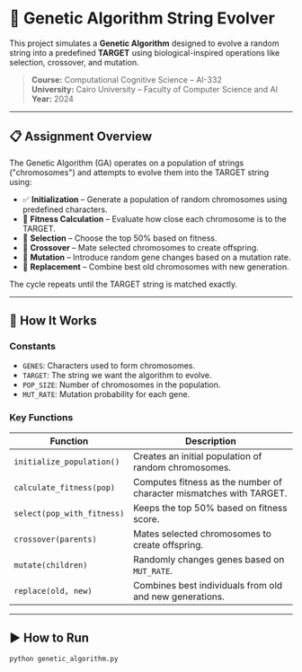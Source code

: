 # 🧬 Genetic Algorithm String Evolver

This project simulates a **Genetic Algorithm** designed to evolve a random string into a predefined **TARGET** using biological-inspired operations like selection, crossover, and mutation.

> **Course:** Computational Cognitive Science – AI-332  
> **University:** Cairo University – Faculty of Computer Science and AI  
> **Year:** 2024  

---

## 📋 Assignment Overview

The Genetic Algorithm (GA) operates on a population of strings ("chromosomes") and attempts to evolve them into the TARGET string using:

- ✅ **Initialization** – Generate a population of random chromosomes using predefined characters.
- 🧠 **Fitness Calculation** – Evaluate how close each chromosome is to the TARGET.
- 🥇 **Selection** – Choose the top 50% based on fitness.
- 🔀 **Crossover** – Mate selected chromosomes to create offspring.
- 🧬 **Mutation** – Introduce random gene changes based on a mutation rate.
- 🔁 **Replacement** – Combine best old chromosomes with new generation.

The cycle repeats until the TARGET string is matched exactly.

---

## 🔧 How It Works

### Constants
- `GENES`: Characters used to form chromosomes.
- `TARGET`: The string we want the algorithm to evolve.
- `POP_SIZE`: Number of chromosomes in the population.
- `MUT_RATE`: Mutation probability for each gene.

### Key Functions

| Function       | Description                                                                 |
|----------------|-----------------------------------------------------------------------------|
| `initialize_population()` | Creates an initial population of random chromosomes.                   |
| `calculate_fitness(pop)` | Computes fitness as the number of character mismatches with TARGET. |
| `select(pop_with_fitness)` | Keeps the top 50% based on fitness score.                            |
| `crossover(parents)`       | Mates selected chromosomes to create offspring.                     |
| `mutate(children)`         | Randomly changes genes based on `MUT_RATE`.                         |
| `replace(old, new)`        | Combines best individuals from old and new generations.             |

---

## ▶️ How to Run

```bash
python genetic_algorithm.py

